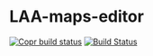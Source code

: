# LAA-maps-editor


[![Copr build status](https://copr.fedorainfracloud.org/coprs/jmlich/laa/package/editor/status_image/last_build.png)](https://copr.fedorainfracloud.org/coprs/jmlich/laa/package/editor/)
[![Build Status](https://travis-ci.com/DCGM/LAA-maps-editor.svg?branch=master)](https://travis-ci.com/DCGM/LAA-maps-editor)
